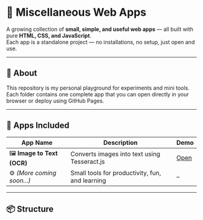 # 🧩 Miscellaneous Web Apps

A growing collection of **small, simple, and useful web apps** — all built with pure **HTML, CSS, and JavaScript**.  
Each app is a standalone project — no installations, no setup, just open and use.

---

## 🧠 About
This repository is my personal playground for experiments and mini tools.  
Each folder contains one complete app that you can open directly in your browser or deploy using GitHub Pages.

---

## 🚀 Apps Included
| App Name | Description | Demo |
|-----------|-------------|------|
| 🖼️ **Image to Text (OCR)** | Converts images into text using Tesseract.js | [Open](#) |
| ⚙️ *(More coming soon...)* | Small tools for productivity, fun, and learning | – |

---

## 📦 Structure
